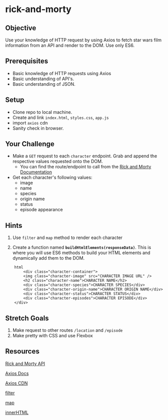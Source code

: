 # rick-and-morty

## Objective

Use your knowledge of HTTP request by using Axios to fetch star wars film information from an API and render to the DOM. Use only ES6.

## Prerequisites

- Basic knowledge of HTTP requests using Axios
- Basic understanding of API's.
- Basic understanding of JSON.

## Setup

- Clone repo to local machine.
- Create and link `index.html`, `styles.css`, `app.js`
- import `axios` cdn
- Sanity check in browser.

## Your Challenge

- Make a `GET` request to each `character` endpoint. Grab and append the respective values requested onto the DOM.
  - You can find the route/endpoint to call from the [Rick and Morty Documentation](https://rickandmortyapi.com/documentation/)
- Get each character's following values:
  - image
  - name
  - species
  - origin name
  - status
  - episode appearance

## Hints

1. Use `filter` and `map` method to render each character

2. Create a function named **`buildHtmlElements(responseData)`**. This is where you will use ES6 methods to build your HTML elements and dynamically add them to the DOM.

```
    html
        <div class="character-container">
        <img class="character-image" src="CHARACTER IMAGE URL" />
        <h2 class="character-name">CHARACTER NAME</h2>
        <div class="character-species">CHARACTER SPECIES</div>
        <div class="character-origin-name">CHARACTER ORIGIN NAME</div>
        <div class="character-status">CHARACTER STATUS</div>
        <div class="character-episodes">CHARACTER EPISODE</div>
    </div>
```

## Stretch Goals

1. Make request to other routes `/location` and `/episode`
2. Make pretty with CSS and use Flexbox

## Resources

[Rick and Morty API](https://rickandmortyapi.com/documentation/)

[Axios Docs](https://github.com/axios/axios)

[Axios CDN](https://cdnjs.com/libraries/axios)

[filter](https://developer.mozilla.org/en-US/docs/Web/JavaScript/Reference/Global_Objects/Array/filter)

[map](https://developer.mozilla.org/en-US/docs/Web/JavaScript/Reference/Global_Objects/Array/map)

[innerHTML](https://www.w3schools.com/jsref/prop_html_innerhtml.asp)
